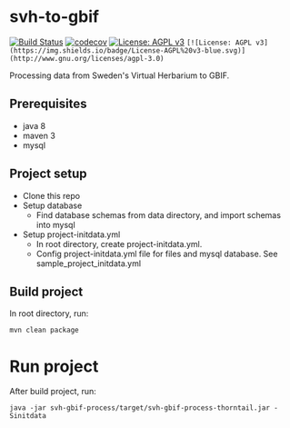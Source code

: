 # svh-to-gbif
[![Build Status](https://travis-ci.com/Naturhistoriska/svh-to-gbif.svg?branch=master)](https://travis-ci.com/Naturhistoriska/svh-to-gbif)
[![codecov](https://codecov.io/gh/Naturhistoriska/svh-to-gbif/branch/master/graph/badge.svg)](https://codecov.io/gh/Naturhistoriska/svh-to-gbif)
[![License: AGPL v3](https://img.shields.io/badge/License-AGPL%20v3-blue.svg)](http://www.gnu.org/licenses/agpl-3.0)
`[![License: AGPL v3](https://img.shields.io/badge/License-AGPL%20v3-blue.svg)](http://www.gnu.org/licenses/agpl-3.0)`

Processing data from Sweden's Virtual Herbarium to GBIF.


## Prerequisites

* java 8
* maven 3
* mysql


## Project setup

* Clone this repo
* Setup database
  * Find database schemas from data directory, and import schemas into mysql
* Setup project-initdata.yml
  * In root directory, create project-initdata.yml.
  * Config project-initdata.yml file for files and mysql database. See sample_project_initdata.yml


## Build project


In root directory, run:
```
mvn clean package
```

# Run project


After build project, run:
```
java -jar svh-gbif-process/target/svh-gbif-process-thorntail.jar -Sinitdata
```
















